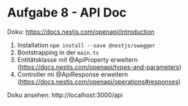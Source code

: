 # Aufgabe 8 - API Doc

Doku: https://docs.nestjs.com/openapi/introduction

1. Installation `npm install --save @nestjs/swagger`
2. Bootstrapping in der `main.ts`
3. Entitätsklasse mit @ApiProperty erweitern (https://docs.nestjs.com/openapi/types-and-parameters)
4. Controller mi @ApiResponse erweitern (https://docs.nestjs.com/openapi/operations#responses)


Doku ansehen: http://localhost:3000/api
